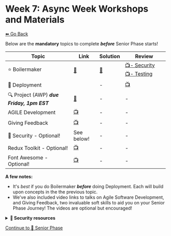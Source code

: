 # Week 7: Async Week Workshops and Materials

[⬅ Go Back](README.md)

Below are the **mandatory** topics to complete **_before_** Senior Phase starts!

| Topic                                     | Link                      | Solution             | Review                                                                   |
| ----------------------------------------- | ------------------------- | -------------------- | ------------------------------------------------------------------------ |
| ⭐️ Boilermaker                             | [🔗][boilermaker-workshop] | [👾][boilermaker-sol] | [📺- Security][security-playlist] [📺- Testing][intro to testing playlist] |
| 🛫 Deployment                              |  | -                    | [📺][heroku-video]                                                        |
| 🔍 Project (AWP) **_due Friday, 1pm EST_** | [🔗][awp-overview]         | -                    | -                                                                        |
| AGILE Development                         | [📺][agile-lec]            | -                    | -                                                                        |
| Giving Feedback                           | [📺][feedback-lec]         | -                    | -                                                                        |
| 🚨 Security - Optional!                    | See below!                | -                    | -                                                                        |
| Redux Toolkit - Optional!                    |    [📺][toolkit]            | -                    | -                                                                        |
| Font Awesome - Optional!                    |    [📺][fontawesome]            | -                    | -                                                                        |

[boilermaker-workshop]: https://learn.fullstackacademy.com/workshop/589f3d5b12f93c00045c27fd/landing
[boilermaker-sol]: https://github.com/FullstackAcademy/fs-app-template
[boilermaker-rev]: https://www.youtube.com/playlist?list=PLx0iOsdUOUmn7D5XL4mRUftn8hvAJGs8H
[deployment-workshop]: https://learn.fullstackacademy.com/workshop/5bad3ec1ecb5e7000452b2d6/landing
[deployment-rev]: https://youtu.be/JuZEOv2X2o0
[awp-overview]: 02-async-week/AWP.md
[agile-lec]: https://www.youtube.com/watch?v=Z82ns5d8uFI&feature=emb_logo
[feedback-lec]: https://www.youtube.com/watch?v=RWmkqX_3fX0&feature=emb_logo
[intro to testing playlist]: https://www.youtube.com/playlist?list=PL_yPiP-ZZLhIA7zPzYMTSQOnmQevX2Ivt
[security-playlist]: https://www.youtube.com/playlist?list=PL_yPiP-ZZLhJfnvYtJGkzJObGHKdINpQF
[heroku-video]: https://www.youtube.com/watch?v=Iz23rO7LvbE
[toolkit]: https://youtu.be/xPkkJmkPWdQ
[fontawesome]: https://youtu.be/FLBt2qVK9wc

**A few notes:**

- It's _best_ if you do Boilermaker **_before_** doing Deployment. Each will build upon concepts in the the previous topic.
- We've also included video links to talks on Agile Software Development, and Giving Feedback, two invaluable soft skills to aid you on your Senior Phase Journey! The videos are optional but encouraged!

**<details><summary>📎 Security resources</summary>**

Feel free to read as much as you can, but there is _a lot_ to cover so **don't worry if you cannot get through it all**.

- **High Priority:**
  - Take a look at [OWASP’s top 10][owasp-top] and for a different perspective [this article][common-vulnerabilities] for some reading about common web security vulnerabilities.
- **Details:**
  - Look into these vulnerabilities more in depth
    - [Injection](https://www.owasp.org/index.php/Top_10_2013-A1-Injection)
    - [Poor Authentication][poor-auth]
    - [Cross-Site Scripting][xss]
    - [Data Exposure][data-exposure]
    - [Missing Access Control][missing-access-control]
    - [Cross-Site Request Forgery][csrf]
  - Check out these articles on
    - [What HTTPS is/does][https-intro]
    - [Public-key cryptography][public-key-crypto]

[owasp-top]: https://www.owasp.org/index.php/Top_10_2013-Top_10
[common-vulnerabilities]: https://www.toptal.com/security/10-most-common-web-security-vulnerabilities
[poor-auth]: https://www.owasp.org/index.php/Top_10_2013-A2-Broken_Authentication_and_Session_Management
[data-exposure]: https://www.owasp.org/index.php/Top_10_2013-A6-Sensitive_Data_Exposure
[xss]: https://www.owasp.org/index.php/Cross-site_Scripting_(XSS)
[csrf]: https://www.owasp.org/index.php/Cross-Site_Request_Forgery_(CSRF)
[missing-access-control]: https://www.owasp.org/index.php/Top_10_2013-A7-Missing_Function_Level_Access_Control
[https-intro]: http://robertheaton.com/2014/03/27/how-does-https-actually-work/
[public-key-crypto]: https://medium.com/@vrypan/explaining-public-key-cryptography-to-non-geeks-f0994b3c2d5

</details>

[Continue to 🦅 Senior Phase](README.md#-senior-phase)

